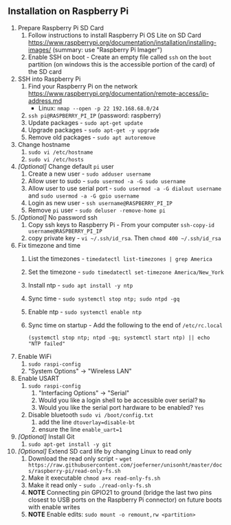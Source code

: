 ## Installation on Raspberry Pi

1. Prepare Raspberry Pi SD Card
    1. Follow instructions to install Raspberry Pi OS Lite on SD Card https://www.raspberrypi.org/documentation/installation/installing-images/ (summary: use "Raspberry Pi Imager")
    1. Enable SSH on boot - Create an empty file called `ssh` on the `boot` partition (on windows this is the accessible portion of the card) of the SD card
1. SSH into Raspberry Pi
    1. Find your Raspberry Pi on the network https://www.raspberrypi.org/documentation/remote-access/ip-address.md
       - Linux: `nmap --open -p 22 192.168.68.0/24`
    1. `ssh pi@RASPBERRY_PI_IP` (password: raspberry)
    1. Update packages - `sudo apt-get update`
    1. Upgrade packages - `sudo apt-get -y upgrade`
    1. Remove old packages - `sudo apt autoremove`
1. Change hostname
    1. `sudo vi /etc/hostname`
    1. `sudo vi /etc/hosts`
1. *[Optional]* Change default `pi` user
    1. Create a new user - `sudo adduser username`
    1. Allow user to sudo - `sudo usermod -a -G sudo username`
    1. Allow user to use serial port - `sudo usermod -a -G dialout username` and `sudo usermod -a -G gpio username`
    1. Login as new user - `ssh username@RASPBERRY_PI_IP`
    1. Remove `pi` user - `sudo deluser -remove-home pi`
1. *[Optional]* No password ssh
    1. Copy ssh keys to Raspberry Pi - From your computer `ssh-copy-id username@RASPBERRY_PI_IP`
    1. copy private key - `vi ~/.ssh/id_rsa`. Then `chmod 400 ~/.ssh/id_rsa`
1. Fix timezone and time
    1. List the timezones - `timedatectl list-timezones | grep America`
    1. Set the timezone - `sudo timedatectl set-timezone America/New_York`
    1. Install ntp - `sudo apt install -y ntp`
    1. Sync time - `sudo systemctl stop ntp; sudo ntpd -gq`
    1. Enable ntp - `sudo systemctl enable ntp`
    1. Sync time on startup - Add the following to the end of `/etc/rc.local`
    
           (systemctl stop ntp; ntpd -gq; systemctl start ntp) || echo "NTP failed"

1. Enable WiFi
    1. `sudo raspi-config`
    1. "System Options" -> "Wireless LAN"    
1. Enable USART
    1. `sudo raspi-config`
       1. "Interfacing Options" -> "Serial"
       1. Would you like a login shell to be accessible over serial? `No`
       1. Would you like the serial port hardware to be enabled? `Yes`
    1. Disable bluetooth `sudo vi /boot/config.txt`
       1. add the line `dtoverlay=disable-bt`
       1. ensure the line `enable_uart=1`
1. *[Optional]* Install Git
    1. `sudo apt-get install -y git`
1. *[Optional]* Extend SD card life by changing Linux to read only
    1. Download the read only script - `wget https://raw.githubusercontent.com/joeferner/unisonht/master/docs/raspberry-pi/read-only-fs.sh`
    1. Make it executable `chmod a+x read-only-fs.sh`
    1. Make it read only - `sudo ./read-only-fs.sh`
    1. **NOTE** Connecting pin GPIO21 to ground (bridge the last two pins closest to USB ports on the Raspberry Pi connector) on future boots with enable writes
    1. **NOTE** Enable edits: `sudo mount -o remount,rw <partition>`

